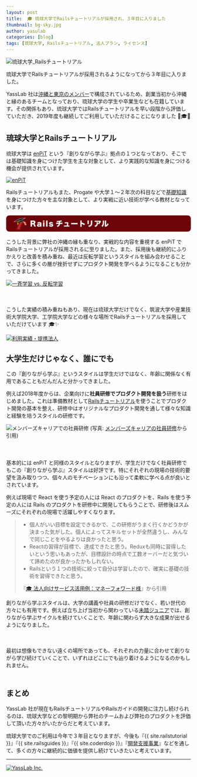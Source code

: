 ```yaml
---
layout: post
title:  🎓 琉球大学でRailsチュートリアルが採用され、３年目に入りました
thumbnail: bg-sky.jpg
author: yasulab
categories: [blog]
tags: [琉球大学, Railsチュートリアル, 法人プラン, ライセンス]
---
```


![琉球大学_Railsチュートリアル](https://i.gyazo.com/7406086e6e52822e792c28bfb7225f1a.png)

琉球大学でRailsチュートリアルが採用されるようになってから３年目に入りました。

YassLab 社は[沖縄と東京のメンバー](https://yasslab.jp/ja/#members)で構成されているため、創業当初から沖縄と縁のあるチームとなっており、琉球大学の学生や卒業生なども在籍しています。その関係もあり、琉球大学ではRailsチュートリアルを早い段階から評価していただき、2019年度も継続してご利用していただけることになりました 🤝🎓✨

## 琉球大学とRailsチュートリアル

琉球大学は [enPiT](http://www.enpit.jp/) という『創りながら学ぶ』拠点の１つとなっており、そこでは基礎知識を身につけた学生を主な対象として、より実践的な知識を身につける機会が提供されています。

[![enPiT](https://i.gyazo.com/71bcec22d6498d823564578062fb209f.png)](http://www.enpit.jp/)

Railsチュートリアルもまた、Progate や大学１〜２年次の科目などで[基礎知識](https://railstutorial.jp/chapters/beginning?version=5.1#sec-prerequisites)を身につけた方々を主な対象として、より実戦に近い技術が学べる教材となっています。

[![Railsチュートリアル](/img/header-railstutorial.png)](https://railstutorial.jp/)

こうした背景に弊社の沖縄の縁も重なり、実戦的な内容を重視する enPiT でRailsチュートリアルが採用されるに至りました。また、採用後も継続的にふりかえりと改善を積み重ね、最近は反転学習というスタイルを組み合わせることで、さらに多くの層が挫折せずにプロダクト開発を学べるようになることも分かってきました。

[![一斉学習 vs. 反転学習](https://i.gyazo.com/1c47e531994e2f959cf6281c8f97e501.png)](https://speakerdeck.com/yasslab/aws-award-at-fukuoka-ruby-2019?slide=12)

<div style="margin-bottom: 50px;">
  <script async class="speakerdeck-embed" data-id="6e2509dc377644c480c230ba57ff22e0" data-ratio="1.33333333333333" src="//speakerdeck.com/assets/embed.js"></script>
</div>

こうした実績の積み重ねもあり、現在は琉球大学だけでなく、筑波大学や産業技術大学院大学、工学院大学などの様々な場所でRailsチュートリアルを採用していただけています 🎓✨

[![利用実績・提携法人](https://i.gyazo.com/c854a1e335ac52c452528842edb7128e.png)](https://railstutorial.jp/#partners)


## 大学生だけじゃなく、誰にでも

この『創りながら学ぶ』というスタイルは学生だけではなく、年齢に関係なく有用であることもだんだんと分かってきました。

例えば2018年度からは、企業向けに**社員研修でプロダクト開発を扱う**研修をはじめました。これは準備教材として[Railsチュートリアル](https://railstutorial.jp/)を使うことでプロダクト開発の基本を整え、研修中はオリジナルなプロダクト開発を通して様々な知識と経験を培うスタイルの研修です。

<div class="center" style="padding-bottom: 40px;">
  <img alt="メンバーズキャリアでの社員研修" src="https://yasslab.jp/img/posts/members-career-talk.jpg">
  (写真: <a href="https://yasslab.jp/ja/news/railstutorial-at-members-career">メンバーズキャリアの社員研修</a>から引用)
</div>

基本的には enPiT と同様のスタイルとなりますが、学生だけでなく社員研修でもこの『創りながら学ぶ』スタイルは好評です。特にそれぞれの現場の技術的要望を汲み取りつつ、個々人のモチベーションにも沿って柔軟に学べる点が良いとされています。

例えば現場で React を使う予定の人には React のプロダクトを、Rails を使う予定の人には Rails のプロダクトを研修中に開発してもらうことで、研修後はスムーズにそれぞれの現場で活躍しやすくなります。

> - 個人がいい目標を設定できるかで、この研修がうまく行くかどうかが決まった気がした。個人によってスキルセットが全然違うし、みんなで同じことをやるよりは良かったと思う。
> - Reactの習得が目標で、達成できたと思う。Reduxも同時に習得したいという思いもあったが、目標設計の時点で工数オーバーだと気づいて諦めたのが良かったかもしれない。
> - Railsという１つの技術に絞って自分は学習したので、確実に基礎の技術を習得できたと思う。
>
> 『[🎓 法人向けサービス活用例：マネーフォワード様](https://yasslab.jp/ja/news/learning-by-making)』から引用

創りながら学ぶスタイルは、大学の講義や社員の研修だけでなく、若い世代の方々にも有用です。例えば立ち上げ当初から関わっている[未踏ジュニア](https://jr.mitou.org/)では、創りながら学ぶサイクルを続けていくことで、年齢に関わらず大きな成果が出せるようになりました。

<div style="margin-bottom: 50px; text-align:center">
  <script async class="speakerdeck-embed" data-id="84478dc5774b42739288c8424b10177e" data-ratio="1.33333333333333" src="//speakerdeck.com/assets/embed.js"></script>
</div>

最初は想像もできない遠くの場所であっても、それぞれの力量に合わせて創りながら学び続けていくことで、いずれはどこにでも辿り着けるようになるのかもしれません。

<div style="margin-bottom: 50px; text-align:center">
  <script async class="speakerdeck-embed" data-id="ee19ff2514724ee2b345068cfd37581c" data-ratio="1.33333333333333" src="//speakerdeck.com/assets/embed.js"></script>
</div>



## まとめ

YassLab 社が現在もRailsチュートリアルやRailsガイドの開発に注力し続けられるのは、琉球大学などの黎明期から弊社のチームおよび弊社のプロダクトを評価して頂いた方々がいたからだと考えています。

琉球大学でのご利用は今年で３年目となりますが、今後も『{{ site.railstutorial }}』『{{ site.railsguides }}』『{{ site.coderdojo }}』『[開発支援事業](/ja/agile)』などを通して、多くの方々に継続的に価値を提供し続けていきたいと考えています。

-----

[![YassLab Inc.](/img/logos/800x200.png)](/)


